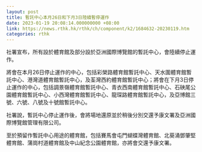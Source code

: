 ```yaml
---
layout: post
title: 暫託中心本月26日和下月3日陸續暫停運作
date: 2023-01-19 20:08:14.000000000 +08:00
link: https://news.rthk.hk/rthk/ch/component/k2/1684632-20230119.htm
categories: rthk
---
```


社署宣布，所有設於體育館及部分設於亞洲國際博覽館的暫託中心，會陸續停止運作。

將會在本月26日停止運作的中心，包括彩榮路體育館暫託中心、天水圍體育館暫託中心、港灣道體育館暫託中心，及荃灣西約體育館暫託中心；將會在下月3日停止運作的中心，包括調景嶺體育館暫託中心、青衣西南體育館暫託中心、石硤尾公園體育館暫託中心、小西灣體育館暫託中心、龍琛路體育館暫託中心，及亞博館三號、六號、八號及十號館暫託中心。

社署說，暫託中心停止運作後，會將場地還原並於稍後分別交還予康文署及亞洲國際博覽館管理有限公司。

至於預留作暫託中心用途的體育館，包括賽馬會屯門蝴蝶灣體育館、北葵涌鄧肇堅體育館、蒲崗村道體育館及中山紀念公園體育館，亦將會交還予康文署。
